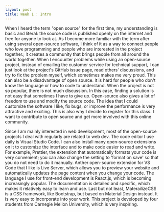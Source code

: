 ```yaml
---
layout: post
title: Week 1 : Intro
---
```


When I heard the term "open source" for the first time, my understanding is basic and literal: the source code is published openly on the internet and free for anyone to look at. As I become more familiar with the term after using several open-source software, I think of it as a way to connect people who love programming and people who are interested in the project together.; it creates a community that brings people from all around the world together. When I encounter problems while using an open-source project, instead of emailing the customer service for technical support, I can just look at the project's GitHub issue page, read others' discussions, and try to fix the problem myself, which sometimes makes me very proud. This can also be a disadvantage of open source. It is hard for people who don't know the language or how to code to understand. When the project is not so popular, there is not much discussion. In this case, finding a solution is not easy that sometimes I have to give up. Open-source also gives a lot of freedom to use and modify the source code. The idea that I could customize the software I like, fix bugs, or improve the performance is very attractive and exciting. This is also why I decide to register for this class. I want to contribute to open source and get more involved with this online community.

Since I am mainly interested in web development, most of the open-source projects I deal with regularly are related to web dev. The code editor I use daily is Visual Studio Code. I can also install many open-source extensions on it to customize the interface and to make code easier to read and write. For example, Prettier, the extension that automatically formats your code is very convenient; you can also change the setting to 'format on save' so that you do not need to do it manually. Anther open-source extension for VS Code that I like is Live Server, which allows you to preview your website and automatically updates the page content when you change your code. The language I use for front-end development is React.js, which is becoming increasingly popular. The documentation is detailed and specific, which makes it relatively easy to learn and use. Last but not least, MaterailizeCSS is a CSS framework, like Bootstrap, but based on Material Design instead. It is very easy to incorporate into your work. This project is developed by four students from Carnegie Mellon University, which is very inspiring.
